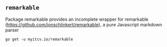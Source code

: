 <!-- __JSON: go list -json .
## `{{ filepathBase .ImportPath}}`

{{.Doc}}

```
go get -u {{.ImportPath}}
```
-->
## `remarkable`

Package remarkable provides an incomplete wrapper for remarkable (https://github.com/jonschlinkert/remarkable), a pure Javascript markdown parser

```
go get -u myitcv.io/remarkable
```
<!-- END -->
